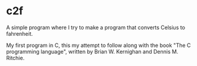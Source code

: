 # c2f
A simple program where I try to make a program that converts Celsius to fahrenheit.

My first program in C, this my attempt to follow along with the book "The C programming language", written by Brian W. Kernighan and Dennis M. Ritchie.
